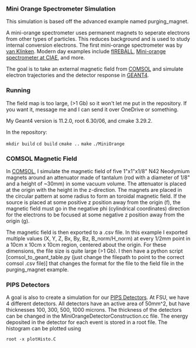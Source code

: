 ### Mini Orange Spectrometer Simulation

This simulation is based off the advanced example named purging_magnet. 

A mini-orange spectrometer uses permanent magnets to seperate electrons from other types of particles. This reduces background and is used to study internal conversion electrons. The first mini-orange spectrometer was by [van Klinken](https://doi.org/10.1016/0029-554X(72)90416-8). Modern day examples include [fIREBALL](https://doi.org/10.1016/j.nima.2023.168288), [Mini-orange spectrometer at CIAE](https://iopscience.iop.org/article/10.1088/1674-1137/40/8/086002/pdf), and more.

The goal is to take an external magnetic field from [COMSOL](https://www.comsol.com) and simulate electron trajectories and the detector response in [GEANT4](https://geant4.web.cern.ch). 

### Running

The field map is too large, (>1 Gb) so it won't let me put in the repository. If you want it, message me and I can send it over OneDrive or something. 

My Geant4 version is 11.2.0, root 6.30/06, and cmake 3.29.2.

In the repository:

`mkdir build`
`cd build`
`cmake ..`
`make`
`./MiniOrange`

### COMSOL Magnetic Field

In [COMSOL](https://www.comsol.com), I simulate the magnetic field of five 1"x1"x1/8" N42 Neodymium magnets around an attenuator made of tantalum (rod with a diameter of 1/8" and a height of ~30mm) in some vacuum volume. The attenuator is placed at the origin with the height in the z-direction. The magnets are placed in the circular pattern at some radius to form an toroidal magnetic field. If the source is placed at some positive z position away from the origin (f), the magnetic field must go in the negative phi (cylindrical coordinates) direction for the electrons to be focused at some negative z position away from the origin (g). 

The magnetic field is then exported to a .csv file. In this example I exported multiple values (X, Y, Z, Bx, By, Bz, B_norm/H_norm) at every 1/2mm point in a 10cm x 10cm x 10cm region, centered about the origin. For these dimensions, the file size is quite large (>1 Gb). I then have a python script [comsol_to_geant_table.py (just change the filepath to point to the correct comsol .csv file)] that changes the format for the file to the field file in the purging_magnet example.

### PIPS Detectors

A goal is also to create a simulation for our [PIPS Detectors](https://www.mirion.com/products/technologies/spectroscopy-scientific-analysis/research-education-and-industrial-solutions/passivated-implanted-planar-silicon-pips-detectors/standard-pips-detectors/pips-detectors-passivated-implanted-planar-silicon-detectors). At FSU, we have 4 different detectors. All detectors have an active area of 50mm^2, but have thicknesses 100, 300, 500, 1000 microns. The thickness of the detectors can be changed in the MiniOrangeDetectorConstruction.cc file. The energy deposited in the detector for each event is stored in a root file. The histogram can be plotted using

`root -x plotHisto.C`

